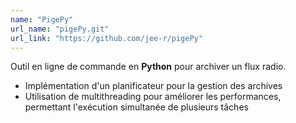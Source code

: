 ```yaml
---
name: "PigePy"
url_name: "pigePy.git"
url_link: "https://github.com/jee-r/pigePy"
---
```


Outil en ligne de commande en **Python** pour archiver un flux radio.

- Implémentation d'un planificateur pour la gestion des archives
- Utilisation de multithreading pour améliorer les performances, permettant l'exécution simultanée de plusieurs tâches